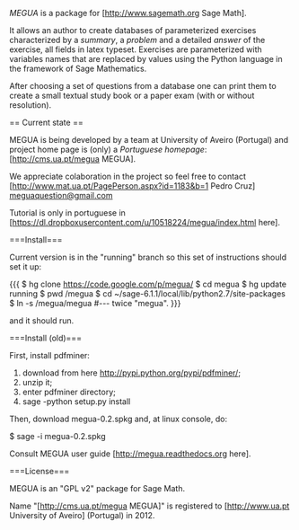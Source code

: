 

*MEGUA* is a package for [http://www.sagemath.org Sage Math].
 
It allows an author to create databases of parameterized exercises characterized by a *summary*, a *problem* and a detailed *answer* of the exercise, all fields in latex typeset. Exercises are parameterized with variables names that are replaced by values using the Python language in the framework of Sage Mathematics.

After choosing a set of questions from a database one can print them to create a small textual study book or a paper exam (with or without resolution).



== Current state ==

MEGUA is being developed by a team at University of Aveiro (Portugal) and project home page is (only) a *Portuguese homepage*: [http://cms.ua.pt/megua MEGUA]. 

We appreciate colaboration in the project so feel free to contact [http://www.mat.ua.pt/PagePerson.aspx?id=1183&b=1 Pedro Cruz] meguaquestion@gmail.com

Tutorial is only in portuguese in 
[https://dl.dropboxusercontent.com/u/10518224/megua/index.html here].

===Install===

Current version is in the "running" branch so this set of instructions should set it up:

{{{
$ hg clone https://code.google.com/p/megua/
$ cd megua
$ hg update running
$ pwd
<some directory>/megua
$ cd ~/sage-6.1.1/local/lib/python2.7/site-packages
$ ln -s <some directory>/megua/megua      #--- twice "megua".
}}}

and it should run.



===Install (old)===

First, install pdfminer:

1. download from here http://pypi.python.org/pypi/pdfminer/;
2. unzip it;
3. enter pdfminer directory;
4. sage -python setup.py install

Then, download megua-0.2.spkg and, at linux console, do:

$ sage -i megua-0.2.spkg 

Consult MEGUA user guide [http://megua.readthedocs.org here].

===License===

MEGUA is an "GPL v2" package for Sage Math. 

Name "[http://cms.ua.pt/megua MEGUA]" is registered to [http://www.ua.pt University of Aveiro] (Portugal) in 2012.
